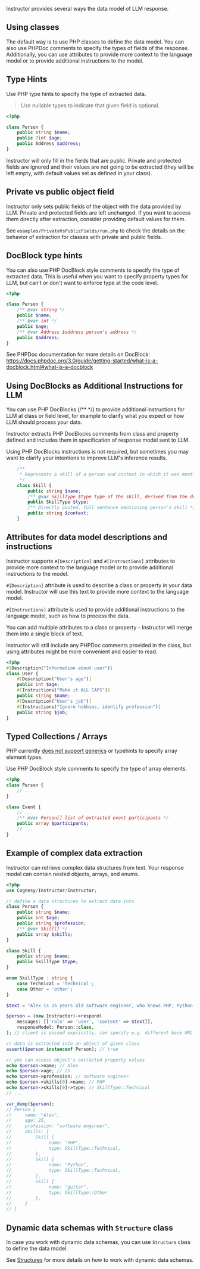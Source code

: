 
Instructor provides several ways the data model of LLM response.


## Using classes

The default way is to use PHP classes to define the data model. You can also use PHPDoc comments to specify the types of fields of the response.
Additionally, you can use attributes to provide more context to the language model or to provide additional instructions to the model.



## Type Hints

Use PHP type hints to specify the type of extracted data.

> Use nullable types to indicate that given field is optional.

```php
<?php

class Person {
    public string $name;
    public ?int $age;
    public Address $address;
}
```

Instructor will only fill in the fields that are public. Private and protected fields are ignored and their values are not going to be extracted (they will be left empty, with default values set as defined in your class).




## Private vs public object field

Instructor only sets public fields of the object with the data provided by LLM.
Private and protected fields are left unchanged. If you want to access them
directly after extraction, consider providing default values for them.

See `examples/PrivateVsPublicFields/run.php` to check the details on the behavior
of extraction for classes with private and public fields.





## DocBlock type hints

You can also use PHP DocBlock style comments to specify the type of extracted data. This is useful when you want to specify property types for LLM, but can't or don't want to enforce type at the code level.

```php
<?php

class Person {
    /** @var string */
    public $name;
    /** @var int */
    public $age;
    /** @var Address $address person's address */
    public $address;
}
```

See PHPDoc documentation for more details on DocBlock: https://docs.phpdoc.org/3.0/guide/getting-started/what-is-a-docblock.html#what-is-a-docblock




## Using DocBlocks as Additional Instructions for LLM

You can use PHP DocBlocks (/** */) to provide additional instructions for LLM at class or field level, for example to clarify what you expect or how LLM should process your data.

Instructor extracts PHP DocBlocks comments from class and property defined and includes them in specification of response model sent to LLM.

Using PHP DocBlocks instructions is not required, but sometimes you may want to clarify your intentions to improve LLM's inference results.

```php
    /**
     * Represents a skill of a person and context in which it was mentioned. 
     */
    class Skill {
        public string $name;
        /** @var SkillType $type type of the skill, derived from the description and context */
        public SkillType $type;
        /** Directly quoted, full sentence mentioning person's skill */
        public string $context;
    }
```



## Attributes for data model descriptions and instructions

Instructor supports `#[Description]` and `#[Instructions]` attributes to provide more
context to the language model or to provide additional instructions to the model.

`#[Description]` attribute is used to describe a class or property in your data model.
Instructor will use this text to provide more context to the language model.

`#[Instructions]` attribute is used to provide additional instructions to the language
model, such as how to process the data.

You can add multiple attributes to a class or property - Instructor will merge
them into a single block of text.

Instructor will still include any PHPDoc comments provided in the class, but
using attributes might be more convenient and easier to read.

```php
<?php
#[Description("Information about user")]
class User {
    #[Description("User's age")]
    public int $age;
    #[Instructions("Make it ALL CAPS")]
    public string $name;
    #[Description("User's job")]
    #[Instructions("Ignore hobbies, identify profession")]
    public string $job;
}
```


## Typed Collections / Arrays

PHP currently [does not support generics](https://wiki.php.net/rfc/generics) or typehints to specify array element types.

Use PHP DocBlock style comments to specify the type of array elements.

```php
<?php
class Person {
    // ...
}

class Event {
    // ...
    /** @var Person[] list of extracted event participants */
    public array $participants;
    // ...
}
```





## Example of complex data extraction

Instructor can retrieve complex data structures from text. Your response model can contain nested objects, arrays, and enums.

```php
<?php
use Cognesy/Instructor/Instructor;

// define a data structures to extract data into
class Person {
    public string $name;
    public int $age;
    public string $profession;
    /** @var Skill[] */
    public array $skills;
}

class Skill {
    public string $name;
    public SkillType $type;
}

enum SkillType : string {
    case Technical = 'technical';
    case Other = 'other';
}

$text = "Alex is 25 years old software engineer, who knows PHP, Python and can play the guitar.";

$person = (new Instructor)->respond(
    messages: [['role' => 'user', 'content' => $text]],
    responseModel: Person::class,
); // client is passed explicitly, can specify e.g. different base URL

// data is extracted into an object of given class
assert($person instanceof Person); // true

// you can access object's extracted property values
echo $person->name; // Alex
echo $person->age; // 25
echo $person->profession; // software engineer
echo $person->skills[0]->name; // PHP
echo $person->skills[0]->type; // SkillType::Technical
// ...

var_dump($person);
// Person {
//     name: "Alex",
//     age: 25,
//     profession: "software engineer",
//     skills: [
//         Skill {
//              name: "PHP",
//              type: SkillType::Technical,
//         },
//         Skill {
//              name: "Python",
//              type: SkillType::Technical,
//         },
//         Skill {
//              name: "guitar",
//              type: SkillType::Other
//         },
//     ]
// }
```


## Dynamic data schemas with `Structure` class

In case you work with dynamic data schemas, you can use `Structure` class to define the data model.

See [Structures](/advanced/structures) for more details on how to work with dynamic data schemas.
